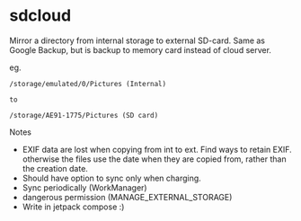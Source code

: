 # sdcloud

Mirror a directory from internal storage to external SD-card. Same as Google Backup, but is backup to memory card instead of cloud server.

eg.
```
/storage/emulated/0/Pictures (Internal)

to 

/storage/AE91-1775/Pictures (SD card)
```

Notes
- EXIF data are lost when copying from int to ext. Find ways to retain EXIF. otherwise the files use the date when they are copied from, rather than the creation date.
- Should have option to sync only when charging.
- Sync periodically (WorkManager)
- dangerous permission (MANAGE_EXTERNAL_STORAGE)
- Write in jetpack compose :) 

